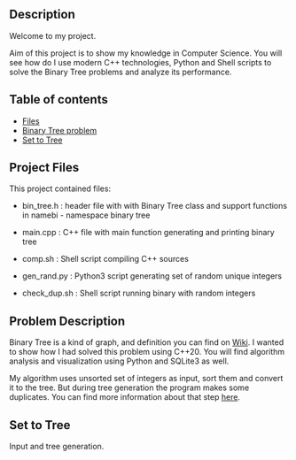 
## Description

Welcome to my project. 

Aim of this project is to show my knowledge in Computer Science. You will see how do I use modern C++ technologies, Python and Shell scripts to solve the Binary Tree problems and analyze its performance.

## Table of contents
* [Files](#project-files)
* [Binary Tree problem](#problem-description)
* [Set to Tree](#set-to-tree)


## Project Files

This project contained files:

* bin_tree.h  : header file with with Binary Tree class and support functions in
		namebi - namespace binary tree

* main.cpp : C++ file with main function generating and printing binary tree

* comp.sh : Shell script compiling C++ sources
	
* gen_rand.py : Python3 script generating set of random unique integers

* check_dup.sh : Shell script running binary with random integers

## Problem Description

Binary Tree is a kind of graph, and definition you can find on [Wiki](https://en.wikipedia.org/wiki/Binary_tree#Definitions). I wanted to show how I had solved this problem using
C++20. You will find algorithm analysis and visualization using Python and SQLite3 as well.

My algorithm uses unsorted set of integers as input, sort them and convert it to the tree. But during tree generation the program makes some duplicates. You can find more information about that step [here](#set-to-tree).

## Set to Tree

Input and tree generation.
